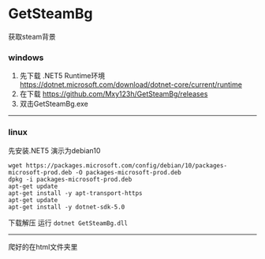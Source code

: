 # GetSteamBg
获取steam背景
### windows
1. 先下载 .NET5 Runtime环境 https://dotnet.microsoft.com/download/dotnet-core/current/runtime
2. 在下载 https://github.com/Mxy123h/GetSteamBg/releases
3. 双击GetSteamBg.exe
---

### linux
先安装.NET5 演示为debian10
```
wget https://packages.microsoft.com/config/debian/10/packages-microsoft-prod.deb -O packages-microsoft-prod.deb
dpkg -i packages-microsoft-prod.deb
apt-get update
apt-get install -y apt-transport-https
apt-get update
apt-get install -y dotnet-sdk-5.0
```
下载解压
运行 `dotnet GetSteamBg.dll`

---
爬好的在html文件夹里
